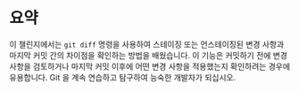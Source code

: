 # 요약

이 챌린지에서는 `git diff` 명령을 사용하여 스테이징 또는 언스테이징된 변경 사항과 마지막 커밋 간의 차이점을 확인하는 방법을 배웠습니다. 이 기능은 커밋하기 전에 변경 사항을 검토하거나 마지막 커밋 이후에 어떤 변경 사항을 적용했는지 확인하려는 경우에 유용합니다. Git 을 계속 연습하고 탐구하여 능숙한 개발자가 되십시오.
